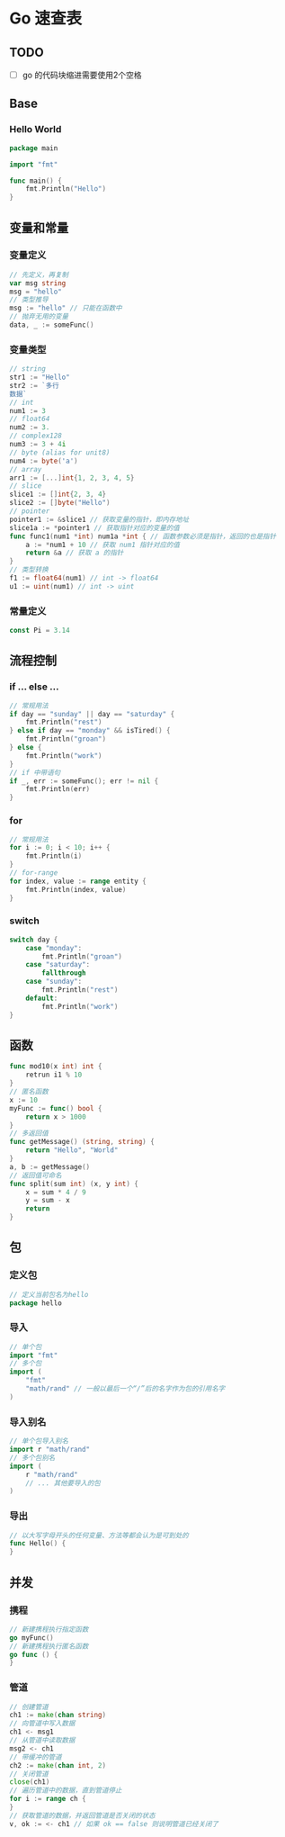 # Go 速查表

## TODO

- [ ] go 的代码块缩进需要使用2个空格

## Base

### Hello World

```go
package main

import "fmt"

func main() {
    fmt.Println("Hello")
}
```

## 变量和常量

### 变量定义

```go
// 先定义，再复制
var msg string
msg = "hello"
// 类型推导
msg := "hello" // 只能在函数中
// 抛弃无用的变量
data, _ := someFunc()
```

### 变量类型

```go
// string
str1 := "Hello"
str2 := `多行
数据`
// int
num1 := 3
// float64
num2 := 3.
// complex128
num3 := 3 + 4i
// byte (alias for unit8)
num4 := byte('a')
// array
arr1 := [...]int{1, 2, 3, 4, 5}
// slice
slice1 := []int{2, 3, 4}
slice2 := []byte("Hello")
// pointer
pointer1 := &slice1 // 获取变量的指针，即内存地址
slice1a := *pointer1 // 获取指针对应的变量的值
func func1(num1 *int) num1a *int { // 函数参数必须是指针，返回的也是指针
    a := *num1 + 10 // 获取 num1 指针对应的值
    return &a // 获取 a 的指针
}
// 类型转换
f1 := float64(num1) // int -> float64
u1 := uint(num1) // int -> uint
```

### 常量定义

```go
const Pi = 3.14
```

## 流程控制

### if ... else ...

```go
// 常规用法
if day == "sunday" || day == "saturday" {
    fmt.Println("rest")
} else if day == "monday" && isTired() {
    fmt.Println("groan")
} else {
    fmt.Println("work")
}
// if 中带语句
if _, err := someFunc(); err != nil {
    fmt.Println(err)
}
```

### for

```go
// 常规用法
for i := 0; i < 10; i++ {
    fmt.Println(i)
}
// for-range
for index, value := range entity {
    fmt.Println(index, value)
}
```

### switch

```go
switch day {
    case "monday":
    	fmt.Println("groan")
    case "saturday":
    	fallthrough
    case "sunday":
    	fmt.Println("rest")
	default:
    	fmt.Println("work")
}
```

## 函数

```go
func mod10(x int) int {
    retrun i1 % 10
}
// 匿名函数
x := 10
myFunc := func() bool {
    return x > 1000
}
// 多返回值
func getMessage() (string, string) {
    return "Hello", "World"
}
a, b := getMessage()
// 返回值可命名
func split(sum int) (x, y int) {
    x = sum * 4 / 9
    y = sum - x
    return
}
```

## 包

### 定义包

```go
// 定义当前包名为hello
package hello
```

### 导入

```go
// 单个包
import "fmt"
// 多个包
import (
	"fmt"
    "math/rand" // 一般以最后一个“/”后的名字作为包的引用名字
)
```

### 导入别名

```go
// 单个包导入别名
import r "math/rand"
// 多个包别名
import (
	r "math/rand"
    // ... 其他要导入的包
)
```

### 导出

```go
// 以大写字母开头的任何变量、方法等都会认为是可到处的
func Hello() {
}
```

## 并发

### 携程

```go
// 新建携程执行指定函数
go myFunc()
// 新建携程执行匿名函数
go func () {
}
```

### 管道

```go
// 创建管道
ch1 := make(chan string)
// 向管道中写入数据
ch1 <- msg1
// 从管道中读取数据
msg2 <- ch1
// 带缓冲的管道
ch2 := make(chan int, 2)
// 关闭管道
close(ch1)
// 遍历管道中的数据，直到管道停止
for i := range ch {
}
// 获取管道的数据，并返回管道是否关闭的状态
v, ok := <- ch1 // 如果 ok == false 则说明管道已经关闭了
```






